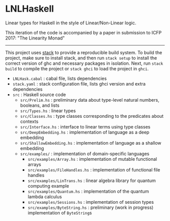 # LNLHaskell

Linear types for Haskell in the style of Linear/Non-Linear logic.

This iteration of the code is accompanied by a paper in submission to ICFP 2017:
"The Linearity Monad"

------------------

This project uses [stack][] to provide a reproducible build system. To build the
project, make sure to install stack, and then run `stack setup` to install the
correct version of ghc and necessary packages in isolation. Next, run `stack
build` to compile the project or `stack ghci` to load the project in `ghci`. 

- `LNLHask.cabal` : cabal file, lists dependencies
- `stack.yaml` : stack configuration file, lists ghci version and extra
  dependencies 
- `src` : Haskell source code
  * `src/Prelim.hs` : preliminary data about type-level natural numbers,
    booleans, and lists
  * `src/Types.hs` : linear types
  * `src/Classes.hs` : type classes corresponding to the predicates about
    contexts 
  * `src/Interface.hs` : interface to linear terms using type classes
  * `src/DeepEmbedding.hs` : implementation of language as a deep embedding
  * `src/ShallowEmbedding.hs` : implementation of language as a shallow
    embedding 
  * `src/examples/` : implementation of domain-specific languages
    * `src/examples/Array.hs` : implementation of mutable functional arrays
    * `src/examples/FileHandles.hs` : implementation of functional file handles
	* `src/examples/LinTrans.hs` : linear algebra library for quantum computing
      example
	* `src/examples/Quantum.hs` : implementation of the quantum lambda calculus
	* `src/examples/Sessions.hs` : implementation of session types
	* `src/examples/ByteString.hs` : preliminary (work in progress)
      implementation of `ByteString`s


[stack]: www.haskellstack.org/


